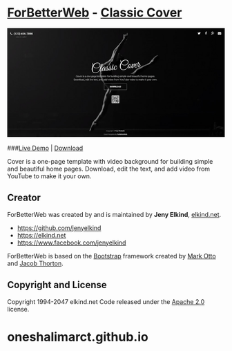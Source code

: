 # [ForBetterWeb](http://forbetterweb.com/) - [Classic Cover](http://forbetterweb.com/htmlandbootstrap/classic-cover-video-background-one-page-websites-html-bootstrap/)

<img src="https://raw.githubusercontent.com/elkindnet/forbetterweb-cover-landing/gh-pages/img/screenshot.jpg">

###[Live Demo](http://forbetterweb.com/htmlandbootstrap/classic-cover-video-background-one-page-websites-html-bootstrap/) | [Download](https://github.com/elkindnet/forbetterweb-cover-landing/archive/gh-pages.zip)

Cover is a one-page template with video background for building simple and beautiful home pages. Download, edit the text, and add video from YouTube to make it your own.

## Creator

ForBetterWeb was created by and is maintained by **Jeny Elkind**, [elkind.net](http://elkind.net/).

* https://github.com/jenyelkind
* https://elkind.net
* https://www.facebook.com/jenyelkind

ForBetterWeb is based on the [Bootstrap](http://getbootstrap.com/) framework created by [Mark Otto](https://twitter.com/mdo) and [Jacob Thorton](https://twitter.com/fat).

## Copyright and License

Copyright 1994-2047 elkind.net Code released under the [Apache 2.0](https://github.com/elkindnet/codedesign-small-business/blob/gh-pages/LICENSE) license.
# oneshalimarct.github.io
